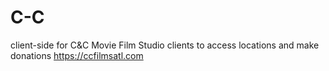 # C-C
client-side for C&amp;C Movie Film Studio clients to access locations and make donations
https://ccfilmsatl.com
